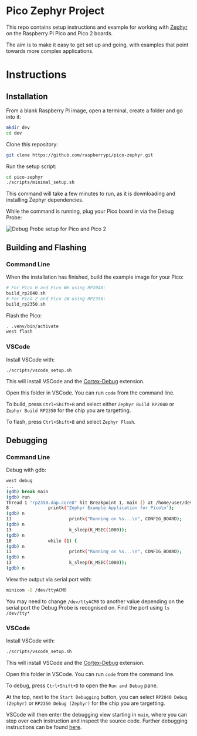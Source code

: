 # Pico Zephyr Project

This repo contains setup instructions and example for working with [Zephyr](https://zephyrproject.org/) on the Raspberry Pi Pico and Pico 2 boards.

The aim is to make it easy to get set up and going, with examples that point towards more complex applications.

# Instructions

## Installation

From a blank Raspberry Pi image, open a terminal, create a folder and go into it:

```bash
mkdir dev
cd dev
```

Clone this repository:

```bash
git clone https://github.com/raspberrypi/pico-zephyr.git
```

Run the setup script:

```bash
cd pico-zephyr
./scripts/minimal_setup.sh
```

This command will take a few minutes to run, as it is downloading and installing Zephyr dependencies.

While the command is running, plug your Pico board in via the Debug Probe:

![Debug Probe setup for Pico and Pico 2](https://www.raspberrypi.com/documentation/microcontrollers/images/labelled-wiring.jpg)

## Building and Flashing

### Command Line

When the installation has finished, build the example image for your Pico:

```bash
# For Pico H and Pico WH using RP2040:
build_rp2040.sh
# For Pico 2 and Pico 2W using RP2350:
build_rp2350.sh
```

Flash the Pico:
```bash
. .venv/bin/activate
west flash
```

### VSCode

Install VSCode with:

```bash
./scripts/vscode_setup.sh
```

This will install VSCode and the [Cortex-Debug](https://marketplace.visualstudio.com/items?itemName=marus25.cortex-debug) extension.

Open this folder in VSCode. You can run `code` from the command line.

To build, press `Ctrl+Shift+B` and select either `Zephyr Build RP2040` or `Zephyr Build RP2350` for the chip you are targetting.

To flash, press `Ctrl+Shift+B` and select `Zephyr Flash`.

## Debugging

### Command Line

Debug with gdb:
```bash
west debug
...
(gdb) break main
(gdb) run
Thread 1 "rp2350.dap.core0" hit Breakpoint 1, main () at /home/user/dev/pico-zephyr/app/src/main.c:8
8               printk("Zephyr Example Application for Pico\n");
(gdb) n
11                      printk("Running on %s...\n", CONFIG_BOARD);
(gdb) n
13                      k_sleep(K_MSEC(1000));
(gdb) n
10              while (1) {
(gdb) n
11                      printk("Running on %s...\n", CONFIG_BOARD);
(gdb) n
13                      k_sleep(K_MSEC(1000));
(gdb) n
```

View the output via serial port with:

```bash
minicom -D /dev/ttyACM0
```

You may need to change `/dev/ttyACM0` to another value depending on the serial port the Debug Probe is recognised on.
Find the port using `ls /dev/tty*`

### VSCode

Install VSCode with:

```bash
./scripts/vscode_setup.sh
```

This will install VSCode and the [Cortex-Debug](https://marketplace.visualstudio.com/items?itemName=marus25.cortex-debug) extension.

Open this folder in VSCode. You can run `code` from the command line.

To debug, press `Ctrl+Shift+D` to open the `Run and Debug` pane.

At the top, next to the `Start Debugging` button, you can select `RP2040 Debug (Zephyr)` or `RP2350 Debug (Zephyr)`  for the chip you are targetting.

VSCode will then enter the debugging view starting in `main`, where you can step over each instruction and inspect the source code.
Further debugging instructions can be found [here](https://code.visualstudio.com/docs/debugtest/debugging#_debug-actions).